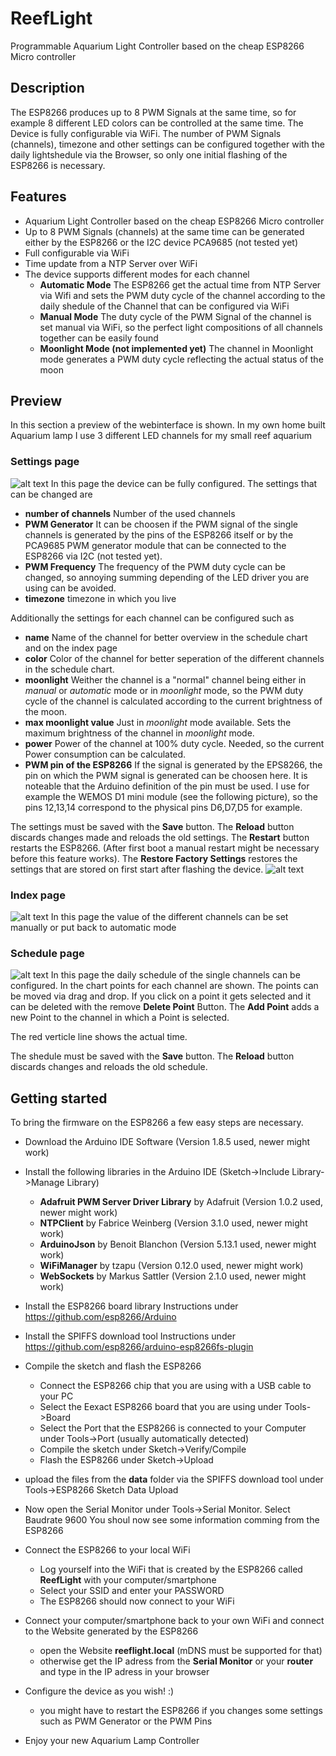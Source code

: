 # ReefLight
Programmable Aquarium Light Controller based on the cheap ESP8266 Micro controller

## Description
The ESP8266 produces up to 8 PWM Signals at the same time, so for example 8 different LED colors can be controlled at the same time. The Device is fully configurable via WiFi. The number of PWM Signals (channels), timezone and other settings can be configured together with the daily lightshedule via the Browser, so only one initial flashing of the ESP8266 is necessary.

## Features
- Aquarium Light Controller based on the cheap ESP8266 Micro controller
- Up to 8 PWM Signals (channels) at the same time can be generated either by the ESP8266 or the I2C device PCA9685 (not tested yet)
- Full configurable via WiFi
- Time update from a NTP Server over WiFi
- The device supports different modes for each channel
  - **Automatic Mode**
    The ESP8266 get the actual time from NTP Server via Wifi and sets the PWM duty cycle of the channel
    according to the daily shedule of the Channel that can be configured via WiFi
  - **Manual Mode**
    The duty cycle of the PWM Signal of the channel is set manual via WiFi, so the perfect light compositions of all channels together can be easily found
  - **Moonlight Mode (not implemented yet)**
    The channel in Moonlight mode generates a PWM duty cycle reflecting the actual status of the moon 
    
## Preview
In this section a preview of the webinterface is shown. In my own home built Aquarium lamp I use 3 different LED channels for my small reef aquarium 

### Settings page
![alt text](https://github.com/mich4el-git/ReefLight/blob/master/pictures/settings.png)
In this page the device can be fully configured. The settings that can be changed are
- **number of channels**
Number of the used channels
- **PWM Generator**
It can be choosen if the PWM signal of the single channels is generated by the pins of the ESP8266 itself or by the PCA9685 PWM generator module that can be connected to the ESP8266 via I2C (not tested yet).
- **PWM Frequency**
The frequency of the PWM duty cycle can be changed, so annoying summing depending of the LED driver you are using can be avoided.
- **timezone**
timezone in which you live

Additionally the settings for each channel can be configured such as
- **name** 
Name of the channel for better overview in the schedule chart and on the index page
- **color**
Color of the channel for better seperation of the different channels in the schedule chart.
- **moonlight**
Weither the channel is a "normal" channel being either in *manual* or *automatic* mode or in *moonlight* mode, so the PWM duty cycle of the channel is calculated according to the current brightness of the moon.
- **max moonlight value**
Just in *moonlight* mode available. Sets the maximum brightness of the channel in *moonlight* mode.
- **power**
Power of the channel at 100% duty cycle. Needed, so the current Power consumption can be calculated.
- **PWM pin of the ESP8266**
If the signal is generated by the EPS8266, the pin on which the PWM signal is generated can be choosen here. It is noteable that the Arduino definition of the pin must be used. I use for example the WEMOS D1 mini module (see the following picture), so the pins 12,13,14 correspond to the physical pins D6,D7,D5 for example.

The settings must be saved with the **Save** button. The **Reload** button discards changes made and reloads the old settings.
The **Restart** button restarts the ESP8266. (After first boot a manual restart might be necessary before this feature works).
The **Restore Factory Settings** restores the settings that are stored on first start after flashing the device.
![alt text](https://github.com/mich4el-git/ReefLight/blob/master/pictures/wemosD1mini.png)
### Index page
![alt text](https://github.com/mich4el-git/ReefLight/blob/master/pictures/index.png)
In this page the value of the different channels can be set manually or put back to automatic mode

### Schedule page
![alt text](https://github.com/mich4el-git/ReefLight/blob/master/pictures/schedule.png)
In this page the daily schedule of the single channels can be configured. In the chart points for each channel are shown.
The points can be moved via drag and drop. 
If you click on a point it gets selected and it can be deleted with the remove **Delete Point** Button. The **Add Point** adds a new Point to the channel in which a Point is selected.

The red verticle line shows the actual time.

The shedule must be saved with the **Save** button.
The **Reload** button discards changes and reloads the old schedule.

## Getting started
To bring the firmware on the ESP8266 a few easy steps are necessary.

- Download the Arduino IDE Software (Version 1.8.5 used, newer might work)
- Install the following libraries in the Arduino IDE (Sketch->Include Library->Manage Library)
  - **Adafruit PWM Server Driver Library** by Adafruit (Version 1.0.2 used, newer might work)
  - **NTPClient** by Fabrice Weinberg (Version 3.1.0 used, newer might work)
  - **ArduinoJson** by Benoit Blanchon (Version 5.13.1 used, newer might work)
  - **WiFiManager** by tzapu (Version 0.12.0 used, newer might work)
  - **WebSockets** by Markus Sattler (Version 2.1.0 used, newer might work)
- Install the ESP8266 board library
Instructions under https://github.com/esp8266/Arduino
- Install the SPIFFS download tool
Instructions under https://github.com/esp8266/arduino-esp8266fs-plugin

- Compile the sketch and flash the ESP8266
  - Connect the ESP8266 chip that you are using with a USB cable to your PC
  - Select the Eexact ESP8266 board that you are using under Tools->Board
  - Select the Port that the ESP8266 is connected to your Computer under Tools->Port (usually automatically detected)
  - Compile the sketch under Sketch->Verify/Compile
  - Flash the ESP8266 under Sketch->Upload
- upload the files from the **data** folder via the SPIFFS download tool under Tools->ESP8266 Sketch Data Upload

- Now open the Serial Monitor under Tools->Serial Monitor. Select Baudrate 9600
You shoul now see some information comming from the ESP8266

- Connect the ESP8266 to your local WiFi
  - Log yourself into the WiFi that is created by the ESP8266 called **ReefLight** with your computer/smartphone
  - Select your SSID and enter your PASSWORD
  - The ESP8266 should now connect to your WiFi
  
- Connect your computer/smartphone back to your own WiFi and connect to the Website generated by the ESP8266
  - open the Website **reeflight.local** (mDNS must be supported for that)
  - otherwise get the IP adress from the **Serial Monitor** or your **router** and type in the IP adress in your browser
  
- Configure the device as you wish! :)
  - you might have to restart the ESP8266 if you changes some settings such as PWM Generator or the PWM Pins
  
- Enjoy your new Aquarium Lamp Controller
